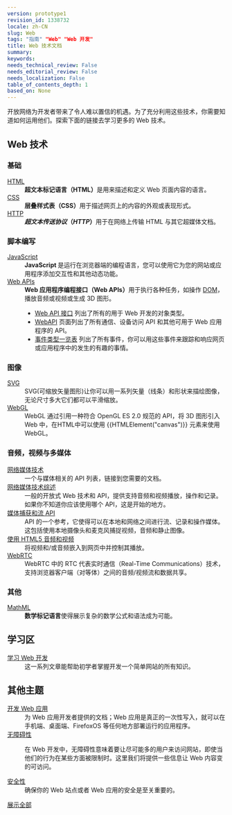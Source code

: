 ```yaml
---
version: prototype1
revision_id: 1338732
locale: zh-CN
slug: Web
tags: "指南" "Web" "Web 开发"
title: Web 技术文档
summary: 
keywords: 
needs_technical_review: False
needs_editorial_review: False
needs_localization: False
table_of_contents_depth: 1
based_on: None
---
```

<p>开放网络为开发者带来了令人难以置信的机遇。为了充分利用这些技术，你需要知道如何运用他们。探索下面的链接去学习更多的 Web 技术。</p>

<div class="row topicpage-table">
<div class="section">
<h2 class="Documentation" id="Web_技术">Web 技术</h2>

<h3 id="基础">基础</h3>

<dl>
 <dt><a href="/zh-CN/docs/Web/HTML">HTML</a></dt>
 <dd><strong>超文本标记语言（HTML）</strong>是用来描述和定义 Web 页面内容的语言。</dd>
 <dt><a href="/zh-CN/docs/Web/CSS">CSS</a></dt>
 <dd><strong>层叠样式表（CSS）</strong>用于描述网页上的内容的外观或表现形式。</dd>
 <dt><a href="/zh-CN/docs/Web/HTTP">HTTP</a></dt>
 <dd><strong><dfn>超文本传送协议</dfn>（<dfn>HTTP</dfn>）</strong>用于在网络上传输 HTML 与其它超媒体文档。</dd>
</dl>

<h3 id="脚本编写">脚本编写</h3>

<dl>
 <dt><a href="/zh-CN/docs/Web/JavaScript">JavaScript</a></dt>
 <dd><strong>JavaScript&nbsp;</strong>是运行在浏览器端的编程语言，您可以使用它为您的网站或应用程序添加交互性和其他动态功能。</dd>
 <dt><a href="/zh-CN/docs/Web/Reference/API">Web APIs</a></dt>
 <dd><strong>Web 应用程序编程接口（Web APIs）</strong>用于执行各种任务，如操作 <a href="/zh-CN/docs/DOM">DOM</a>，播放音频或视频或生成 3D 图形。
 <ul>
  <li><a href="/zh-CN/docs/Web/API">Web API 接口</a>&nbsp;列出了所有的用于 Web 开发的对象类型。</li>
  <li><a href="/zh-CN/docs/WebAPI">WebAPI</a>&nbsp;页面列出了所有通信、设备访问 API 和其他可用于 Web 应用程序的 API。</li>
  <li><a href="/zh-CN/docs/Web/Events">事件类型一览表</a>&nbsp;列出了所有事件，你可以用这些事件来跟踪和响应网页或应用程序中的发生的有趣的事情。</li>
 </ul>
 </dd>
</dl>

<h3 id="图像">图像</h3>

<dl>
 <dt><a href="/zh-CN/docs/SVG">SVG</a></dt>
 <dd>SVG(可缩放矢量图形)让你可以用一系列矢量（线条）和形状来描绘图像，无论尺寸多大它们都可以平滑缩放。</dd>
 <dt><a href="/zh-CN/docs/Web/WebGL" title="/en-US/docs/Web/WebGL">WebGL</a></dt>
 <dd>WebGL 通过引用一种符合 OpenGL ES 2.0 规范的 API，将 3D 图形引入 Web 中，在HTML中可以使用 {{HTMLElement("canvas")}} 元素来使用 WebGL。</dd>
 <dt>
 <h3 id="音频，视频与多媒体">音频，视频与多媒体</h3>
 </dt>
 <dt><a href="https://developer.mozilla.org/en-US/docs/Web/Media">网络媒体技术</a></dt>
 <dd>一个与媒体相关的 API 列表，链接到您需要的文档。</dd>
 <dt><a href="https://developer.mozilla.org/en-US/docs/Web/Media/Overview">网络媒体技术综述</a></dt>
 <dd>一般的开放式 Web 技术和 API，提供支持音频和视频播放，操作和记录。如果你不知道你应该使用哪个 API，这是开始的地方。</dd>
 <dt><a href="https://developer.mozilla.org/en-US/docs/Web/API/Media_Streams_API">媒体捕获和流 API</a></dt>
 <dd>API 的一个参考，它使得可以在本地和网络之间进行流、记录和操作媒体。这包括使用本地摄像头和麦克风捕捉视频，音频和静止图像。</dd>
 <dt><a href="/en-US/docs/Web/Guide/HTML/Using_HTML5_audio_and_video">使用 HTML5 音频和视频</a></dt>
 <dd>将视频和/或音频嵌入到网页中并控制其播放。</dd>
 <dt><a href="/en-US/docs/WebRTC">WebRTC</a></dt>
 <dd>WebRTC 中的 RTC 代表实时通信（Real-Time Communications）技术，支持浏览器客户端（对等体）之间的音频/视频流和数据共享。</dd>
</dl>

<h3 id="其他">其他</h3>

<dl>
 <dt><a href="/zh-CN/docs/Web/MathML">MathML</a></dt>
 <dd><strong>数学标记语言</strong>使得展示复杂的数学公式和语法成为可能。</dd>
</dl>
</div>

<div class="section">
<h2 class="Documentation" id="学习区">学习区</h2>

<dl>
 <dt><a href="/zh-CN/docs/Learn">学习 Web 开发</a></dt>
 <dd>这一系列文章能帮助初学者掌握开发一个简单网站的所有知识。</dd>
</dl>

<h2 id="其他主题">其他主题</h2>

<dl>
 <dt><a href="/zh-CN/docs/Web/Apps">开发 Web 应用</a></dt>
 <dd>为 Web 应用开发者提供的文档；Web 应用是真正的一次性写入，就可以在手机端、桌面端、FirefoxOS 等任何地方部署运行的应用程序。</dd>
 <dt><a href="/zh-CN/docs/Web/Accessibility">无障碍性</a></dt>
 <dd>
 <p>在 Web 开发中，无障碍性意味着要让尽可能多的用户来访问网站，即使当他们的行为在某些方面被限制时。这里我们将提供一些信息让 Web 内容变的可访问。</p>
 </dd>
 <dt><a href="/zh-CN/docs/Web/Security">安全性</a></dt>
 <dd>确保你的 Web 站点或者 Web 应用的安全是至关重要的。</dd>
</dl>
</div>
</div>

<p><span class="alllinks"><a href="/zh-CN/docs/tag/Web">展示全部</a></span></p>

